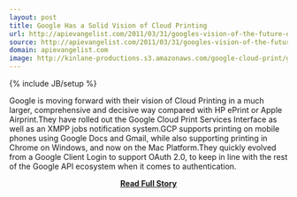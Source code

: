```yaml
---
layout: post
title: Google Has a Solid Vision of Cloud Printing
url: http://apievangelist.com/2011/03/31/googles-vision-of-the-future-of-cloud-printing/
source: http://apievangelist.com/2011/03/31/googles-vision-of-the-future-of-cloud-printing/
domain: apievangelist.com
image: http://kinlane-productions.s3.amazonaws.com/google-cloud-print/google-cloud-print.png
---
```

{% include JB/setup %}<p>Google is moving forward with their vision of Cloud Printing in a much larger, comprehensive and decisive way compared with HP ePrint or Apple Airprint.They have rolled out the Google Cloud Print Services Interface as well as an XMPP jobs notification system.GCP supports printing on mobile phones using Google Docs and Gmail, while also supporting printing in Chrome on Windows, and now on the Mac Platform.They quickly evolved from a Google Client Login to support OAuth 2.0, to keep in line with the rest of the Google API ecosystem when it comes to authentication.</p>
<center><p><a href="http://apievangelist.com/2011/03/31/googles-vision-of-the-future-of-cloud-printing/" style='padding:25px; font-sze:18px; font-weight: bold;'>Read Full Story</a></p></center>
